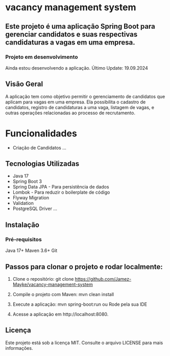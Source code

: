 # vacancy management system
## Este projeto é uma aplicação Spring Boot para gerenciar candidatos e suas respectivas candidaturas a vagas em uma empresa.

### Projeto em desenvolvimento
Ainda estou desenvolvendo a aplicação.
Último Update: 19.09.2024

## Visão Geral
A aplicação tem como objetivo permitir o gerenciamento de candidatos que aplicam para vagas em uma empresa. Ela possibilita o cadastro de candidatos, registro de candidaturas a uma vaga, listagem de vagas, e outras operações relacionadas ao processo de recrutamento.

# Funcionalidades
* Criação de Candidatos
...

## Tecnologias Utilizadas
* Java 17
* Spring Boot 3
* Spring Data JPA - Para persistência de dados
* Lombok - Para reduzir o boilerplate de código
* Flyway Migration
* Validation
* PostgreSQL Driver
...

## Instalação
### Pré-requisitos
Java 17+
Maven 3.6+
Git

## Passos para clonar o projeto e rodar localmente:
1. Clone o repositório:
    git clone https://github.com/Jamez-Mayke/vacancy-management-system

2. Compile o projeto com Maven:
    mvn clean install

3. Execute a aplicação:
    mvn spring-boot:run
    ou
    Rode pela sua IDE

4. Acesse a aplicação em http://localhost:8080.

## Licença
Este projeto está sob a licença MIT. Consulte o arquivo LICENSE para mais informações.